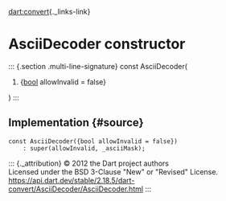 [dart:convert](../../dart-convert/dart-convert-library){._links-link}

AsciiDecoder constructor
========================

::: {.section .multi-line-signature}
const AsciiDecoder(

1.  {[bool](../../dart-core/bool-class) allowInvalid = false}

)
:::

Implementation {#source}
--------------

``` {.language-dart data-language="dart"}
const AsciiDecoder({bool allowInvalid = false})
    : super(allowInvalid, _asciiMask);
```

::: {._attribution}
© 2012 the Dart project authors\
Licensed under the BSD 3-Clause \"New\" or \"Revised\" License.\
<https://api.dart.dev/stable/2.18.5/dart-convert/AsciiDecoder/AsciiDecoder.html>
:::
